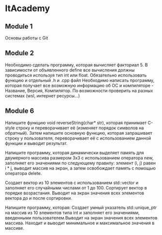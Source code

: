 # ItAcademy

Module 1
---
Основы работы с Git


Module 2
---
Необходимо сделать программу, которая вычисляет факториал 5. В зависимости от объявленного define все вычисления должны проводиться используя тип int или float. Обязательно использовать функцию и отдельный .h и .cpp файл
Необходимо написать программу, которая получает все возможную информацию об ОС и компиляторе - Название, Версия, Компилятор. По возможности проверить на разных системах (wsl, интернет ресурсы…)


Module 6
---
Напишите функцию void reverseString(char* str), которая принимает C-style
строку и переворачивает её (изменяет порядок символов на обратный). Затем напишите основную функцию, которая запрашивает строку у пользователя, переворачивает её с использованием данной функции и выводит результат.

Напишите программу, которая динамически выделяет память для двумерного массива размером 3x3 с использованием оператора new, заполняет его значениями по следующему правилу: элемент (i, j) равен i * j, выводит массив на экран, а затем освобождает память с помощью оператора delete.

Создает вектор из 10 элементов с использованием std::vector и заполняет его случайными числами от 1 до 100. Сортирует вектор в порядке возрастания. Выводит на экран значения всех элементов вектора до и после сортировки.

Напишите программу, которая: Создает умный указатель std::unique_ptr на массив из 10 элементов типа int и заполняет его значениями, введенными пользователем.Выводит на экран значения всех элементов массива. Находит и выводит минимальное и максимальное значения в массиве.